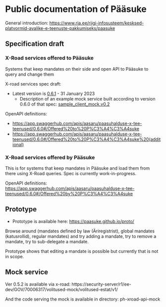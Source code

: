 # Public documentation of Pääsuke

General introduction: https://www.ria.ee/riigi-infosusteem/kesksed-platvormid-avalike-e-teenuste-pakkumiseks/paasuke

## Specification draft

### X-Road services offered to Pääsuke

Systems that keep mandates on their side and open API to Pääsuke to query and change them

X-road services spec draft:
* Latest version is [0.6.1](spec/Pääsuke-xroad-services-spec-v0.6.1.pdf) - 31 January 2023
  * Description of an example mock service built according to version 0.6.0 of that spec: [sample_client_mock.v0.2](description-of-EMTA-mock-for-paasuke-v0.2.pdf)

OpenAPI definitions: 
* https://app.swaggerhub.com/apis/aasaru/paasuhalduse-x-tee-teenused/0.6.0#/Offered%20to%20P%C3%A4%C3%A4suke
* https://app.swaggerhub.com/apis/aasaru/paasuhalduse-x-tee-teenused/0.6.0#/Offered%20to%20P%C3%A4%C3%A4suke%20(additional)

### X-Road services offered by Pääsuke

This is for systems that keep mandates in Pääsuke and load them from there using X-Road queries.
Spec is currently work-in-progress.

OpenAPI definitions: https://app.swaggerhub.com/apis/aasaru/paasuhalduse-x-tee-teenused/0.6.0#/Offered%20by%20P%C3%A4%C3%A4suke

## Prototype

* Prototype is available here: https://paasuke.github.io/proto/

Browse around (mandates defined by law (Äriregistrist), global mandates (katusrollid), regular mandates)
and try adding a mandate, try to remove a mandate, try to sub-delegate a mandate.

Prototype shows that editing a mandate is possible but currently that is not in scope.

## Mock service

Ver 0.5.2 is available via x-road:
https://security-server/r1/ee-dev/GOV/70006317/volitused-mock/volitused-estat/v1/

And the code serving the mock is available in directory: ph-xroad-api-mock